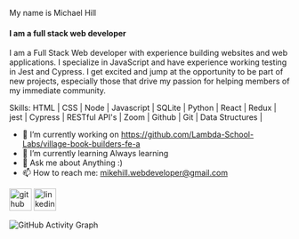 My name is Michael Hill
#### I am a full stack web developer

I am a Full Stack Web developer with experience building websites and web applications. I specialize in JavaScript and have experience
working testing in Jest and Cypress. I get excited and jump at the opportunity to be part of new projects, especially those that drive my
passion for helping members of my immediate community.

Skills: HTML | CSS | Node | Javascript | SQLite | Python | React | Redux | jest | Cypress | RESTful API's | Zoom | Github | Git | Data Structures |

- 🔭 I’m currently working on https://github.com/Lambda-School-Labs/village-book-builders-fe-a 
- 🌱 I’m currently learning Always learning 
- 💬 Ask me about Anything :) 
- 📫 How to reach me: mikehill.webdeveloper@gmail.com 


[<img src='https://cdn.jsdelivr.net/npm/simple-icons@3.0.1/icons/github.svg' alt='github' height='40'>](https://github.com/Mikehill345)  [<img src='https://cdn.jsdelivr.net/npm/simple-icons@3.0.1/icons/linkedin.svg' alt='linkedin' height='40'>](https://www.linkedin.com/in/mikehill345/)  

![GitHub Activity Graph](https://activity-graph.herokuapp.com/graph?username=Mikehill345)  

